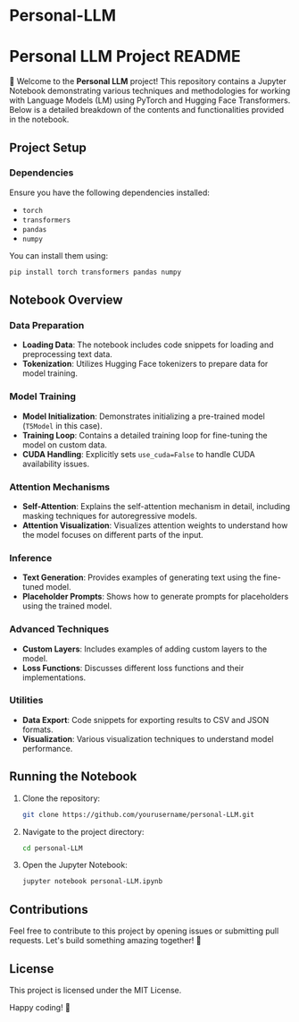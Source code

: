# Personal-LLM
# Personal LLM Project README

🚀 Welcome to the **Personal LLM** project! This repository contains a Jupyter Notebook demonstrating various techniques and methodologies for working with Language Models (LM) using PyTorch and Hugging Face Transformers. Below is a detailed breakdown of the contents and functionalities provided in the notebook.

## Project Setup

### Dependencies
Ensure you have the following dependencies installed:
- `torch`
- `transformers`
- `pandas`
- `numpy`

You can install them using:
```bash
pip install torch transformers pandas numpy
```

## Notebook Overview

### Data Preparation
- **Loading Data**: The notebook includes code snippets for loading and preprocessing text data.
- **Tokenization**: Utilizes Hugging Face tokenizers to prepare data for model training.

### Model Training
- **Model Initialization**: Demonstrates initializing a pre-trained model (`T5Model` in this case).
- **Training Loop**: Contains a detailed training loop for fine-tuning the model on custom data.
- **CUDA Handling**: Explicitly sets `use_cuda=False` to handle CUDA availability issues.

### Attention Mechanisms
- **Self-Attention**: Explains the self-attention mechanism in detail, including masking techniques for autoregressive models.
- **Attention Visualization**: Visualizes attention weights to understand how the model focuses on different parts of the input.

### Inference
- **Text Generation**: Provides examples of generating text using the fine-tuned model.
- **Placeholder Prompts**: Shows how to generate prompts for placeholders using the trained model.

### Advanced Techniques
- **Custom Layers**: Includes examples of adding custom layers to the model.
- **Loss Functions**: Discusses different loss functions and their implementations.

### Utilities
- **Data Export**: Code snippets for exporting results to CSV and JSON formats.
- **Visualization**: Various visualization techniques to understand model performance.

## Running the Notebook

1. Clone the repository:
    ```bash
    git clone https://github.com/yourusername/personal-LLM.git
    ```
2. Navigate to the project directory:
    ```bash
    cd personal-LLM
    ```
3. Open the Jupyter Notebook:
    ```bash
    jupyter notebook personal-LLM.ipynb
    ```

## Contributions
Feel free to contribute to this project by opening issues or submitting pull requests. Let's build something amazing together! 🌟

## License
This project is licensed under the MIT License.

Happy coding! 🎉
